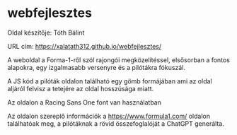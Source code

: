 # webfejlesztes

Oldal készítője: Tóth Bálint

URL cím: https://xalatath312.github.io/webfejlesztes/

A weboldal a Forma-1-ről szól rajongói megközelítéssel, elsősorban a fontos alapokra, egy izgalmasabb versenyre és a pilótákra fókuszál.

A JS kód a pilóták oldalon található egy gömb formájában ami az oldal aljáról felvisz a tetejére az oldal hosszúsága miatt.

Az oldalon a Racing Sans One font van használatban

Az oldalon szereplő információk a https://www.formula1.com/ oldalon találhatóak meg, a pilótáknak a rövid összefoglalóját a ChatGPT generálta.
